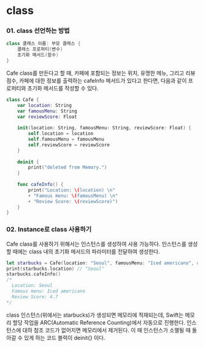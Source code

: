 # class

### 01. class 선언하는 방법

```swift
class 클래스 이름: 부모 클래스 {
    클래스 프로퍼티(변수)
    초기화 메서드(함수)
}
```

Cafe class를 만든다고 할 때, 카페에 포함되는 정보는 위치, 유명한 메뉴, 그리고 리뷰점수, 카페에 대한 정보를 출력하는 cafeInfo 메서드가 있다고 한다면, 다음과 같이 프로퍼티와 초기화 메서드를 작성할 수 있다. 

```swift
class Cafe {
    var location: String
    var famousMenu: String
    var reviewScore: Float
    
    init(location: String, famousMenu: String, reviewScore: Float) {
        self.location = location
        self.famousMenu = famousMenu
        self.reviewScore = reviewScore
    }
    
    deinit {
        print("deleted from Memory.")
    }
    
    func cafeInfo() {
        print("Location: \(location) \n"
        + "Famous menu: \(famousMenu) \n"
        + "Review Score: \(reviewScore)")
    }
}
```
### 02. Instance로 class 사용하기
Cafe class를 사용하기 위해서는 인스턴스를 생성하여 사용 가능하다. 인스턴스를 생성할 때에는 class 내의 초기화 메서드의 파라미터를 전달하여 생성한다.

```swift
let starbucks = Cafe(location: "Seoul", famousMenu: "Iced americano", reviewScore: 4.7)
print(starbucks.location) // "Seoul"
starbucks.cafeInfo() 
/*
  Location: Seoul
  Famous menu: Iced americano
  Review Score: 4.7
*/
```

class 인스턴스(위에서는 starbucks)가 생성되면 메모리에 적재되는데, Swift는 메모리 할당 작업을 ARC(Automatic Reference Counting)에서 자동으로 진행한다. 인스턴스에 대하 참조 코드가 없어지면 메모리에서 제거된다. 이 때 인스턴스가 소멸될 때 돌아갈 수 있게 하는 코드 블럭이 deinit{} 이다.

